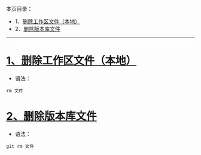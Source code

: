 本页目录：
- 1、[删除工作区文件（本地）](#git-01)
- 2、[删除版本库文件](#git-02)

----------

# <a name="git-01" href="#" >1、删除工作区文件（本地）</a>
- 语法：
```shell
rm 文件
```
# <a name="git-02" href="#" >2、删除版本库文件</a>
- 语法：
```shell
git rm 文件
```